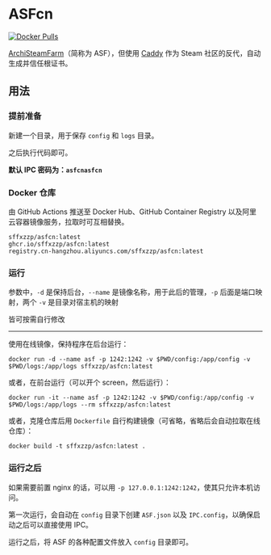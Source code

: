 # ASFcn 

[![Docker Pulls](https://badgen.net/docker/pulls/sffxzzp/asfcn?icon=docker&label=pulls)](https://hub.docker.com/r/sffxzzp/asfcn/)

[ArchiSteamFarm](https://github.com/JustArchiNET/ArchiSteamFarm)（简称为 ASF），但使用 [Caddy](https://caddyserver.com/) 作为 Steam 社区的反代，自动生成并信任根证书。

## 用法

### 提前准备

新建一个目录，用于保存 `config` 和 `logs` 目录。

之后执行代码即可。

**默认 IPC 密码为：`asfcnasfcn`**

### Docker 仓库

由 GitHub Actions 推送至 Docker Hub、GitHub Container Registry 以及阿里云容器镜像服务，拉取时可互相替换。

```
sffxzzp/asfcn:latest
ghcr.io/sffxzzp/asfcn:latest
registry.cn-hangzhou.aliyuncs.com/sffxzzp/asfcn:latest
```

### 运行

参数中，`-d` 是保持后台，`--name` 是镜像名称，用于此后的管理，`-p` 后面是端口映射，两个 `-v` 是目录对宿主机的映射

皆可按需自行修改

------

使用在线镜像，保持程序在后台运行：

``` shell
docker run -d --name asf -p 1242:1242 -v $PWD/config:/app/config -v $PWD/logs:/app/logs sffxzzp/asfcn:latest
```

或者，在前台运行（可以开个 screen，然后运行）：

``` shell
docker run -it --name asf -p 1242:1242 -v $PWD/config:/app/config -v $PWD/logs:/app/logs --rm sffxzzp/asfcn:latest
```

或者，克隆仓库后用 `Dockerfile` 自行构建镜像（可省略，省略后会自动拉取在线仓库）：

``` shell
docker build -t sffxzzp/asfcn:latest .
```

### 运行之后

如果需要前置 nginx 的话，可以用 `-p 127.0.0.1:1242:1242`，使其只允许本机访问。

第一次运行，会自动在 `config` 目录下创建 `ASF.json` 以及 `IPC.config`，以确保启动之后可以直接使用 IPC。

运行之后，将 ASF 的各种配置文件放入 `config` 目录即可。
